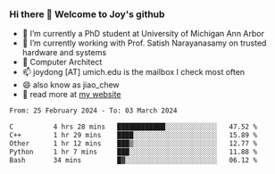 ### Hi there 👋 Welcome to Joy's github

- 🔭 I’m currently a PhD student at University of Michigan Ann Arbor
- 🌱 I’m currently working with Prof. Satish Narayanasamy on trusted hardware and systems
- 👯 Computer Architect
- 📫 joydong [AT] umich.edu is the mailbox I check most often
- 😄 also know as jiao_chew
- 💬 read more at [my website](https://joydddd.github.io/)
<!--START_SECTION:waka-->

```txt
From: 25 February 2024 - To: 03 March 2024

C          4 hrs 28 mins   ████████████░░░░░░░░░░░░░   47.52 %
C++        1 hr 29 mins    ████░░░░░░░░░░░░░░░░░░░░░   15.89 %
Other      1 hr 12 mins    ███▒░░░░░░░░░░░░░░░░░░░░░   12.77 %
Python     1 hr 7 mins     ███░░░░░░░░░░░░░░░░░░░░░░   11.88 %
Bash       34 mins         █▓░░░░░░░░░░░░░░░░░░░░░░░   06.12 %
```

<!--END_SECTION:waka-->

